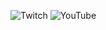 ![Twitch](https://img.shields.io/twitch/status/desertice)
![YouTube](https://img.shields.io/youtube/channel/views/UCZXS7KZgz82opzk1q530LQA)
